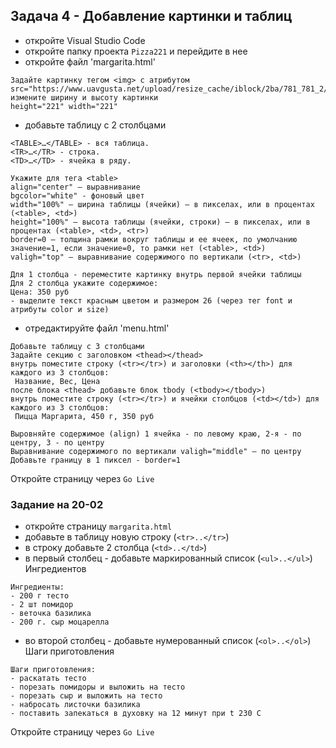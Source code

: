 ## Задача 4 - Добавление картинки и таблиц
- откройте Visual Studio Code
- откройте папку проекта `Pizza221` и перейдите в нее
- откройте файл 'margarita.html' 
```
Задайте картинку тегом <img> с атрибутом src="https://www.uavgusta.net/upload/resize_cache/iblock/2ba/781_781_2/2ba4f0bfb3e79448d1f581c335919bc6.jpg"
измените ширину и высоту картинки
height="221" width="221"
```
- добавьте таблицу с 2 столбцами
```
<TABLE>…</TABLE> - вся таблица.
<TR>…</TR> - строка.
<TD>…</TD> - ячейка в ряду.

Укажите для тега <table> 
align="center" – выравнивание
bgcolor="white" - фоновый цвет
width="100%" – ширина таблицы (ячейки) – в пикселах, или в процентах (<table>, <td>)
height="100%" – высота таблицы (ячейки, строки) – в пикселах, или в процентах (<table>, <td>, <tr>)
border=0 – толщина рамки вокруг таблицы и ее ячеек, по умолчанию значение=1, если значение=0, то рамки нет (<table>, <td>)
valigh="top" – выравнивание содержимого по вертикали (<tr>, <td>)

Для 1 столбца - переместите картинку внутрь первой ячейки таблицы
Для 2 столбца укажите содержимое:
Цена: 350 руб
- выделите текст красным цветом и размером 26 (через тег font и атрибуты color и size)
```

- отредактируйте файл 'menu.html'
```
Добавьте таблицу с 3 столбцами
Задайте секцию с заголовком <thead></thead>
внутрь поместите строку (<tr></tr>) и заголовки (<th></th>) для каждого из 3 столбцов:
 Название, Вес, Цена
после блока <thead> добавьте блок tbody (<tbody></tbody>)
внутрь поместите строку (<tr></tr>) и ячейки столбцов (<td></td>) для каждого из 3 столбцов:
 Пицца Маргарита, 450 г, 350 руб

Выровняйте содержимое (align) 1 ячейка - по левому краю, 2-я - по центру, 3 - по центру
Выравнивание содержимого по вертикали valigh="middle" – по центру
Добавьте границу в 1 пиксел - border=1
```

Откройте страницу через `Go Live`

### Задание на 20-02

- откройте страницу `margarita.html`
- добавьте в таблицу новую строку (`<tr>..</tr>`)
- в строку добавьте 2 столбца (`<td>..</td>`)
- в первый столбец - добавьте маркированный список (`<ul>..</ul>`) Ингредиентов
```
Ингредиенты:
- 200 г тесто
- 2 шт помидор
- веточка базилика
- 200 г. сыр моцарелла
```
- во второй столбец - добавьте нумерованный список (`<ol>..</ol>`) Шаги приготовления
```
Шаги приготовления:
- раскатать тесто
- порезать помидоры и выложить на тесто
- порезать сыр и выложить на тесто
- набросать листочки базилика
- поставить запекаться в духовку на 12 минут при t 230 С
```

Откройте страницу через `Go Live`
